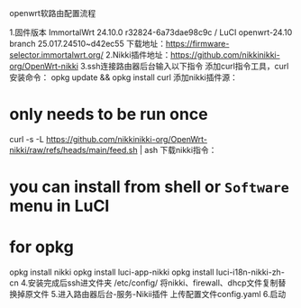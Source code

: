 openwrt软路由配置流程

1.固件版本 ImmortalWrt 24.10.0 r32824-6a73dae98c9c / LuCI openwrt-24.10 branch 25.017.24510~d42ec55
  下载地址：https://firmware-selector.immortalwrt.org/
2.Nikki插件地址：https://github.com/nikkinikki-org/OpenWrt-nikki
3.ssh连接路由器后台输入以下指令
  添加curl指令工具，curl安装命令：
  opkg update && opkg install curl
  添加nikki插件源：
  # only needs to be run once
  curl -s -L https://github.com/nikkinikki-org/OpenWrt-nikki/raw/refs/heads/main/feed.sh | ash
  下载nikki指令：
  # you can install from shell or `Software` menu in LuCI
  # for opkg
  opkg install nikki
  opkg install luci-app-nikki
  opkg install luci-i18n-nikki-zh-cn
4.安装完成后ssh进文件夹
  /etc/config/
  将nikki、firewall、dhcp文件复制替换掉原文件
5.进入路由器后台-服务-Nikii插件
  上传配置文件config.yaml
6.启动
